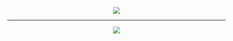 <p align="center">
  <img src="https://readme-typing-svg.herokuapp.com?font=JetBrains+Mono&size=15&color=808080&center=true&vCenter=true&multiline=true&width=500&height=50&lines=NullCrisis" />
</p>

---

<p align="center">
  <img src="https://github-readme-streak-stats.herokuapp.com/?user=nullcrisis&theme=dark&hide_border=true&background=00000000" />
</p>
